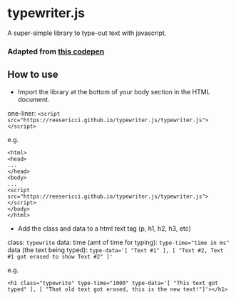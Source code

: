 # typewriter.js
A super-simple library to type-out text with javascript.

### Adapted from [this codepen](https://codepen.io/hi-im-si/pen/DHoup)

## How to use

- Import the library at the bottom of your body section in the HTML document.

one-liner: `<script src="https://reesericci.github.io/typewriter.js/typewriter.js"></script>`

e.g.

```
<html>
<head>
...
</head>
<body>
...
<script src="https://reesericci.github.io/typewriter.js/typewriter.js"></script>
</body>
</html>
```

- Add the class and data to a html text tag (p, h1, h2, h3, etc)

class: `typewrite`
data:
  time (amt of time for typing): `type-time="time in ms"`
  data (the text being typed): `type-data='[ "Text #1" ], [ "Text #2, Text #1 got erased to show Text #2" ]'`

e.g.

```
<h1 class="typewrite" type-time="1000" type-data='[ "This text got typed" ], [ "That old text got erased, this is the new text!"]'></h1>
```
